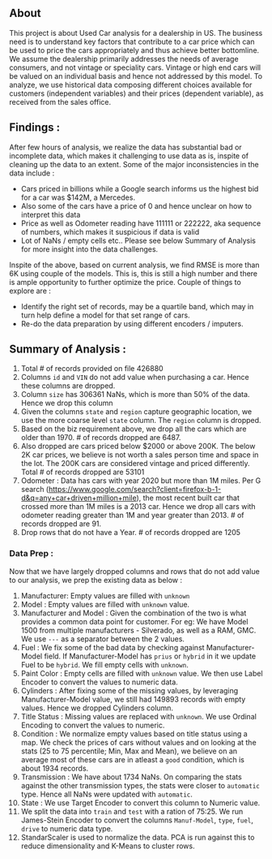 ## About
This project is about Used Car analysis for a dealership in US. The business need is to understand key factors that contribute to a car price which can be used to price the cars appropriately and thus achieve better bottomline.
We assume the dealership primarily addresses the needs of average consumers, and not vintage or speciality cars. Vintage or high end cars will be valued on an individual basis and hence not addressed by this model.
To analyze, we use historical data composing different choices available for customers (independent variables) and their prices (dependent variable), as received from the sales office.


## Findings :
After few hours of analysis, we realize the data has substantial bad or incomplete data, which makes it challenging to use data as is, inspite of cleaning up the data to an extent. Some of the major inconsistencies in the data include :
- Cars priced in billions while a Google search informs us the highest bid for a car was $142M, a Mercedes.
- Also some of the cars have a price of 0 and hence unclear on how to interpret this data
- Price as well as Odometer reading have 111111 or 222222, aka sequence of numbers, which makes it suspicious if data is valid
- Lot of NaNs / empty cells etc..
Please see below Summary of Analysis for more insight into the data challenges.

Inspite of the above, based on current analysis, we find RMSE is more than 6K using couple of the models. This is, this is still a high number and there is ample opportunity to further optimize the price. Couple of things to explore are :
- Identify the right set of records, may be a quartile band, which may in turn help define a model for that set range of cars.
- Re-do the data preparation by using different encoders / imputers.


## Summary of Analysis :
1. Total # of records provided on file 426880
2. Columns `id` and `VIN` do not add value when purchasing a car. Hence these columns are dropped.
3. Column `size` has 306361 NaNs, which is more than 50% of the data. Hence we drop this column
4. Given the columns `state` and `region` capture geographic location, we use the more coarse level `state` column. The `region` column is dropped.
5. Based on the biz requirement above, we drop all the cars which are older than 1970. # of records dropped are 6487.
6. Also dropped are cars priced below $2000 or above 200K. The below 2K car prices, we believe is not worth a sales person time and space in the lot. The 200K cars are considered vintage and priced differently. Total # of records dropped are 53101
7. Odometer : Data has cars with year 2020 but more than 1M miles. Per G search (https://www.google.com/search?client=firefox-b-1-d&q=any+car+driven+million+mile), the most recent built car that crossed more than 1M miles is a 2013 car. Hence we drop all cars with odometer reading greater than 1M and year greater than 2013. # of records dropped are 91.
8. Drop rows that do not have a Year. # of records dropped are 1205

### Data Prep :
Now that we have largely dropped columns and rows that do not add value to our analysis, we prep the existing data as below :
1. Manufacturer: Empty values are filled with `unknown`
2. Model : Empty values are filled with `unknown` value.
3. Manufacturer and Model : Given the combination of the two is what provides a common data point for customer. For eg: We have Model 1500 from multiple manufacturers - Silverado, as well as a RAM, GMC. We use `---` as a separator between the 2 values.
4. Fuel : We fix some of the bad data by checking against Manufacturer-Model field. If Manufacturer-Model has `prius` or `hybrid` in it we update Fuel to be `hybrid`. We fill empty cells with `unknown`.
5. Paint Color : Empty cells are filled with `unknown` value. We then use Label Encoder to convert the values to numeric data.
6. Cylinders : After fixing some of the missing values, by leveraging Manufacturer-Model value, we still had 149893 records with empty values. Hence we dropped Cylinders column.
7. Title Status : Missing values are replaced with `unknown`. We use Ordinal Encoding to convert the values to numeric.
8. Condition : We normalize empty values based on title status using a map. We check the prices of cars without values and on looking at the stats (25 to 75 percentile; Min, Max and Mean), we believe on an average most of these cars are in atleast a `good` condition, which is about 1934 records.
9. Transmission : We have about 1734 NaNs. On comparing the stats against the other transmission types, the stats were closer to `automatic` type. Hence all NaNs were updated with `automatic`.
10. State : We use Target Encoder to convert this column to Numeric value.
11. We split the data into `train` and `test` with a ration of 75:25. We run James-Stein Encoder to convert the columns `Manuf-Model`, `type`, `fuel`, `drive` to numeric data type.
12. StandarScaler is used to normalize the data. PCA is run against this to reduce dimensionality and K-Means to cluster rows.
